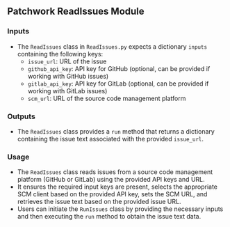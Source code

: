## Patchwork ReadIssues Module

### Inputs
- The `ReadIssues` class in `ReadIssues.py` expects a dictionary `inputs` containing the following keys:
  - `issue_url`: URL of the issue
  - `github_api_key`: API key for GitHub (optional, can be provided if working with GitHub issues)
  - `gitlab_api_key`: API key for GitLab (optional, can be provided if working with GitLab issues)
  - `scm_url`: URL of the source code management platform

### Outputs
- The `ReadIssues` class provides a `run` method that returns a dictionary containing the issue text associated with the provided `issue_url`.

### Usage
- The `ReadIssues` class reads issues from a source code management platform (GitHub or GitLab) using the provided API keys and URL.
- It ensures the required input keys are present, selects the appropriate SCM client based on the provided API key, sets the SCM URL, and retrieves the issue text based on the provided issue URL.
- Users can initiate the `RunIssues` class by providing the necessary inputs and then executing the `run` method to obtain the issue text data.